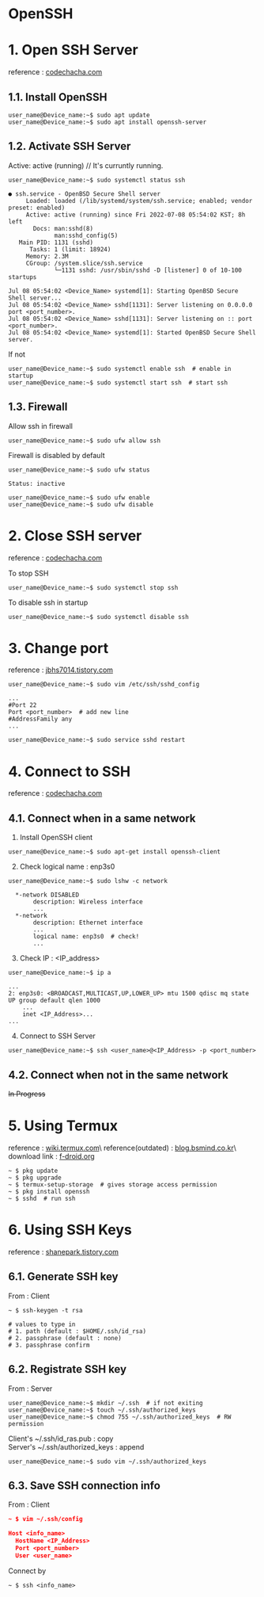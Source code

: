 OpenSSH
===

# 1. Open SSH Server
reference : [codechacha.com](https://codechacha.com/ko/ubuntu-install-openssh/, "https://codechacha.com/ko/ubuntu-install-openssh/")

## 1.1. Install OpenSSH
```console
user_name@Device_name:~$ sudo apt update
user_name@Device_name:~$ sudo apt install openssh-server
```

## 1.2. Activate SSH Server
Active: active (running)  // It's curruntly running.
```console
user_name@Device_name:~$ sudo systemctl status ssh

● ssh.service - OpenBSD Secure Shell server
     Loaded: loaded (/lib/systemd/system/ssh.service; enabled; vendor preset: enabled)
     Active: active (running) since Fri 2022-07-08 05:54:02 KST; 8h left
       Docs: man:sshd(8)
             man:sshd_config(5)
   Main PID: 1131 (sshd)
      Tasks: 1 (limit: 18924)
     Memory: 2.3M
     CGroup: /system.slice/ssh.service
             └─1131 sshd: /usr/sbin/sshd -D [listener] 0 of 10-100 startups

Jul 08 05:54:02 <Device_Name> systemd[1]: Starting OpenBSD Secure Shell server...
Jul 08 05:54:02 <Device_Name> sshd[1131]: Server listening on 0.0.0.0 port <port_number>.
Jul 08 05:54:02 <Device_Name> sshd[1131]: Server listening on :: port <port_number>.
Jul 08 05:54:02 <Device_Name> systemd[1]: Started OpenBSD Secure Shell server.
```

If not
```console
user_name@Device_name:~$ sudo systemctl enable ssh  # enable in startup
user_name@Device_name:~$ sudo systemctl start ssh  # start ssh
```

## 1.3. Firewall
Allow ssh in firewall
```console
user_name@Device_name:~$ sudo ufw allow ssh
```

Firewall is disabled by default
```console
user_name@Device_name:~$ sudo ufw status

Status: inactive

user_name@Device_name:~$ sudo ufw enable
user_name@Device_name:~$ sudo ufw disable
```

# 2. Close SSH server
reference : [codechacha.com](https://codechacha.com/ko/ubuntu-install-openssh/, "https://codechacha.com/ko/ubuntu-install-openssh/")

To stop SSH
```console
user_name@Device_name:~$ sudo systemctl stop ssh
```

To disable ssh in startup
```console
user_name@Device_name:~$ sudo systemctl disable ssh
```

# 3. Change port
reference : [jbhs7014.tistory.com](https://jbhs7014.tistory.com/141, "https://jbhs7014.tistory.com/141")

```console
user_name@Device_name:~$ sudo vim /etc/ssh/sshd_config

...
#Port 22
Port <port_number>  # add new line
#AddressFamily any
...

user_name@Device_name:~$ sudo service sshd restart
```

# 4. Connect to SSH
reference : [codechacha.com](https://codechacha.com/ko/ubuntu-install-openssh/, "https://codechacha.com/ko/ubuntu-install-openssh/")

## 4.1. Connect when in a same network
1. Install OpenSSH client
```console
user_name@Device_name:~$ sudo apt-get install openssh-client
```

2. Check logical name : enp3s0
```console
user_name@Device_name:~$ sudo lshw -c network

  *-network DISABLED        
       description: Wireless interface
       ...
  *-network
       description: Ethernet interface
       ...
       logical name: enp3s0  # check!
       ...
```

3. Check IP : <IP_address>
```console
user_name@Device_name:~$ ip a

...
2: enp3s0: <BROADCAST,MULTICAST,UP,LOWER_UP> mtu 1500 qdisc mq state UP group default qlen 1000
    ...
    inet <IP_Address>...
...
```

4. Connect to SSH Server
```console
user_name@Device_name:~$ ssh <user_name>@<IP_Address> -p <port_number>
```

## 4.2. Connect when not in the same network
~~In Progress~~

# 5. Using Termux
reference : [wiki.termux.com](https://wiki.termux.com/wiki/Main_Page, "https://wiki.termux.com/wiki/Main_Page")\
reference(outdated) : [blog.bsmind.co.kr](https://blog.bsmind.co.kr/2180, "https://blog.bsmind.co.kr/2180")\
download link : [f-droid.org](https://f-droid.org/en/packages/com.termux/, "https://f-droid.org/en/packages/com.termux/")

```console
~ $ pkg update
~ $ pkg upgrade
~ $ termux-setup-storage  # gives storage access permission
~ $ pkg install openssh
~ $ sshd  # run ssh
```

# 6. Using SSH Keys
reference : [shanepark.tistory.com](https://shanepark.tistory.com/195, "https://shanepark.tistory.com/195")

## 6.1. Generate SSH key
From : Client
```console
~ $ ssh-keygen -t rsa

# values to type in
# 1. path (default : $HOME/.ssh/id_rsa)
# 2. passphrase (default : none)
# 3. passphrase confirm
```

## 6.2. Registrate SSH key
From : Server
```console
user_name@Device_name:~$ mkdir ~/.ssh  # if not exiting
user_name@Device_name:~$ touch ~/.ssh/authorized_keys
user_name@Device_name:~$ chmod 755 ~/.ssh/authorized_keys  # RW permission
```

Client's ~/.ssh/id_ras.pub : copy\
Server's ~/.ssh/authorized_keys : append
```console
user_name@Device_name:~$ sudo vim ~/.ssh/authorized_keys
```

## 6.3. Save SSH connection info
From : Client
```json
~ $ vim ~/.ssh/config

Host <info_name>
  HostName <IP_Address>
  Port <port_number>
  User <user_name>
```

Connect by
```console
~ $ ssh <info_name>
```